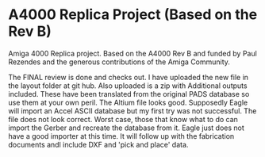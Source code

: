 # A4000 Replica Project (Based on the Rev B)
Amiga 4000 Replica project. Based on the A4000 Rev B and funded by Paul Rezendes and the generous contributions of the Amiga Community. 

The FINAL review is done and checks out. I have uploaded the new file in the layout folder at git hub. Also uploaded is a zip with Additional outputs included.  These have been translated from the original PADS database so use them at your own peril.
The Altium file looks good. Supposedly Eagle will import an Accel ASCII database but my first try was not successful.  The file does not look correct. Worst case, those that know what to do can import the Gerber and recreate the database from it.  Eagle just does not have a good importer at this time. It will follow up with the fabrication documents andl include DXF and 'pick and place' data.
